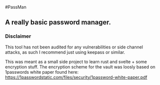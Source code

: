 #PassMan
## A really basic password manager.

### Disclaimer
This tool has not been audited for any vulnerabilities or side channel attacks, as such I recommend just using keepass or similar.

This was meant as a small side project to learn rust and svelte + some encryption stuff. The encryption scheme for the vault was loosly based on 1passwords white paper found here:
https://1passwordstatic.com/files/security/1password-white-paper.pdf